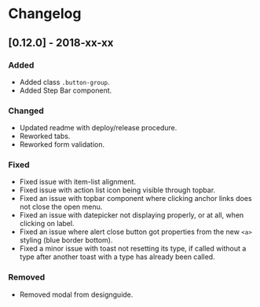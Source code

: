 # Changelog

## [0.12.0] - 2018-xx-xx

### Added

- Added class `.button-group`.
- Added Step Bar component.

### Changed

- Updated readme with deploy/release procedure.
- Reworked tabs.
- Reworked form validation.

### Fixed

- Fixed issue with item-list alignment.
- Fixed issue with action list icon being visible through topbar.
- Fixed an issue with topbar component where clicking anchor links does not close the open menu.
- Fixed an issue with datepicker not displaying properly, or at all, when clicking on label.
- Fixed an issue where alert close button got properties from the new `<a>` styling (blue border bottom).
- Fixed a minor issue with toast not resetting its type, if called without a type after another toast with a type has already been called.

### Removed

- Removed modal from designguide.
